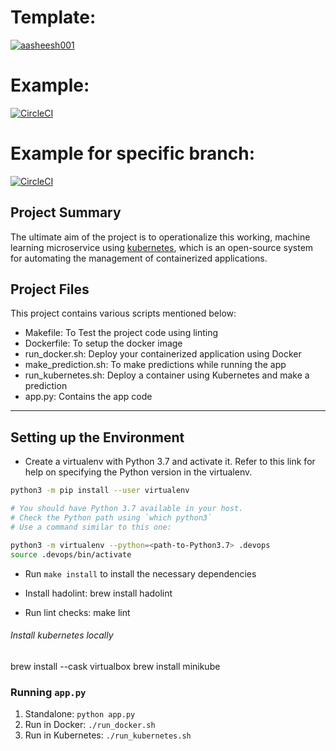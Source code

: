 # Template:
[![aasheesh001](https://circleci.com/gh/aasheesh001/udacity_devops_microservices.svg?style=svg)](https://github.com/aasheesh001/udacity_devops_microservices/blob/master/README.md)

# Example:
[![CircleCI](https://circleci.com/gh/circleci/circleci-docs.svg?style=svg)](https://circleci.com/gh/circleci/circleci-docs)

# Example for specific branch:
[![CircleCI](https://circleci.com/gh/circleci/circleci-docs/tree/teesloane-patch-5.svg?style=svg)](https://circleci.com/gh/circleci/circleci-docs/?branch=teesloane-patch-5)


## Project Summary
The ultimate aim of the project is to operationalize this working, machine learning microservice using [kubernetes](https://kubernetes.io/), which is an open-source system for automating the management of containerized applications. 

## Project Files

This project contains various scripts mentioned below:
* Makefile: To Test the project code using linting
* Dockerfile: To setup the docker image
* run_docker.sh: Deploy your containerized application using Docker
* make_prediction.sh: To make predictions while running the app
* run_kubernetes.sh: Deploy a container using Kubernetes and make a prediction
* app.py: Contains the app code

---

## Setting up the Environment

* Create a virtualenv with Python 3.7 and activate it. Refer to this link for help on specifying the Python version in the virtualenv. 
```bash
python3 -m pip install --user virtualenv

# You should have Python 3.7 available in your host. 
# Check the Python path using `which python3`
# Use a command similar to this one:

python3 -m virtualenv --python=<path-to-Python3.7> .devops
source .devops/bin/activate
```
* Run `make install` to install the necessary dependencies

* Install hadolint:
 brew install hadolint

* Run lint checks:
make lint

###### Install kubernetes locally
brew install --cask virtualbox
brew install minikube


### Running `app.py` ###

1. Standalone:  `python app.py`
2. Run in Docker:  `./run_docker.sh`
3. Run in Kubernetes:  `./run_kubernetes.sh`